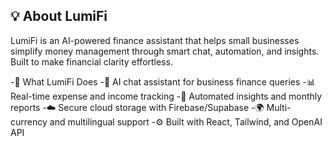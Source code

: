 ## 💡 About LumiFi

LumiFi is an AI-powered finance assistant that helps small businesses simplify money management through smart chat, automation, and insights.
Built to make financial clarity effortless.

-🚀 What LumiFi Does
-💬 AI chat assistant for business finance queries
-📊 Real-time expense and income tracking
-🤖 Automated insights and monthly reports
-☁️ Secure cloud storage with Firebase/Supabase
-🌍 Multi-currency and multilingual support
-⚙️ Built with React, Tailwind, and OpenAI API
 
